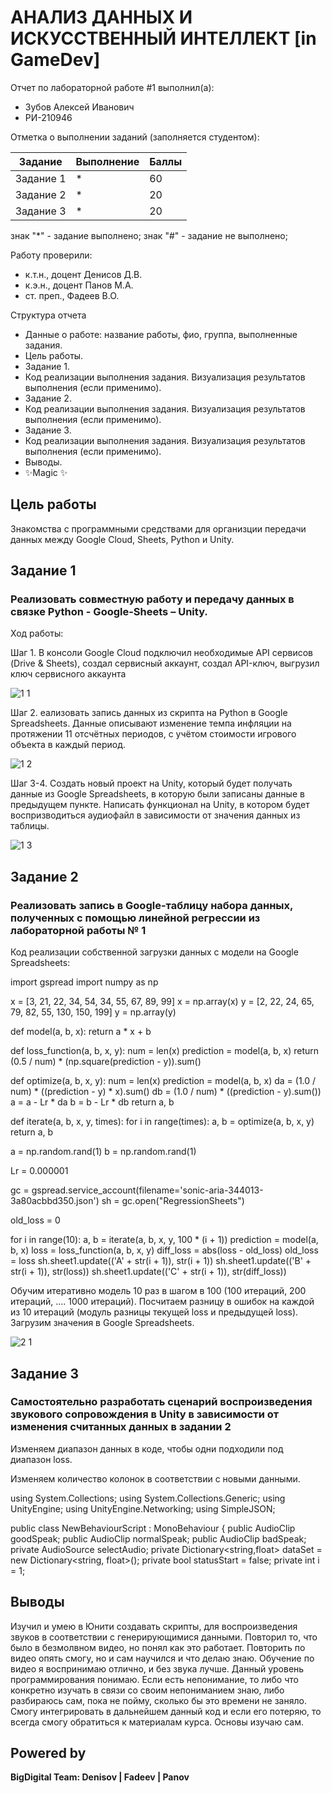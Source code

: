 # АНАЛИЗ ДАННЫХ И ИСКУССТВЕННЫЙ ИНТЕЛЛЕКТ [in GameDev]
Отчет по лабораторной работе #1 выполнил(а):
- Зубов Алексей Иванович
- РИ-210946

Отметка о выполнении заданий (заполняется студентом):

| Задание | Выполнение | Баллы |
| ------ | ------ | ------ |
| Задание 1 | * | 60 |
| Задание 2 | * | 20 |
| Задание 3 | * | 20 |

знак "*" - задание выполнено; знак "#" - задание не выполнено;

Работу проверили:
- к.т.н., доцент Денисов Д.В.
- к.э.н., доцент Панов М.А.
- ст. преп., Фадеев В.О.


Структура отчета

- Данные о работе: название работы, фио, группа, выполненные задания.
- Цель работы.
- Задание 1.
- Код реализации выполнения задания. Визуализация результатов выполнения (если применимо).
- Задание 2.
- Код реализации выполнения задания. Визуализация результатов выполнения (если применимо).
- Задание 3.
- Код реализации выполнения задания. Визуализация результатов выполнения (если применимо).
- Выводы.
- ✨Magic ✨

## Цель работы
Знакомства с программными средствами для организции передачи данных между Google Cloud, Sheets, Python и Unity.

## Задание 1
### Реализовать совместную работу и передачу данных в связке Python - Google-Sheets – Unity.

Ход работы:

Шаг 1. В консоли Google Cloud подключил необходимые API сервисов (Drive & Sheets), создал сервисный аккаунт, создал API-ключ, выгрузил ключ сервисного аккаунта

![1 1](https://user-images.githubusercontent.com/49406824/195107626-71749b27-5ad2-4fff-87e4-1b6ff9057203.png)

Шаг 2. еализовать запись данных из скрипта на Python в Google Spreadsheets. Данные описывают изменение темпа инфляции на протяжении 11 отсчётных периодов, с учётом стоимости игрового объекта в каждый период.

![1 2](https://user-images.githubusercontent.com/49406824/195107649-cd2a1887-37da-43b4-b13b-772a6bd153de.png)

Шаг 3-4. Создать новый проект на Unity, который будет получать данные из Google Spreadsheets, в которую были записаны данные в предыдущем пункте. Написать функционал на Unity, в котором будет воспризводиться аудиофайл в зависимости от значения данных из таблицы.

![1 3](https://user-images.githubusercontent.com/49406824/195107694-c961b517-e0ec-4604-a125-28a898e64862.png)

## Задание 2
### Реализовать запись в Google-таблицу набора данных, полученных с помощью линейной регрессии из лабораторной работы № 1

Код реализации собственной загрузки данных с модели на Google Spreadsheets:

import gspread
import numpy as np

x = [3, 21, 22, 34, 54, 34, 55, 67, 89, 99]
x = np.array(x)
y = [2, 22, 24, 65, 79, 82, 55, 130, 150, 199]
y = np.array(y)

def model(a, b, x):
    return a * x + b
    
def loss_function(a, b, x, y):
    num = len(x)
    prediction = model(a, b, x)
    return (0.5 / num) * (np.square(prediction - y)).sum()

def optimize(a, b, x, y):
    num = len(x)
    prediction = model(a, b, x)
    da = (1.0 / num) * ((prediction - y) * x).sum()
    db = (1.0 / num) * ((prediction - y).sum())
    a = a - Lr * da
    b = b - Lr * db
    return a, b

def iterate(a, b, x, y, times):
    for i in range(times):
        a, b = optimize(a, b, x, y)
    return a, b

a = np.random.rand(1)
b = np.random.rand(1)

Lr = 0.000001

gc = gspread.service_account(filename='sonic-aria-344013-3a80acbbd350.json')
sh = gc.open("RegressionSheets")

old_loss = 0

for i in range(10):
    a, b = iterate(a, b, x, y, 100 * (i + 1))
    prediction = model(a, b, x)
    loss = loss_function(a, b, x, y)
    diff_loss = abs(loss - old_loss)
    old_loss = loss
    sh.sheet1.update(('A' + str(i + 1)), str(i + 1))
    sh.sheet1.update(('B' + str(i + 1)), str(loss))
    sh.sheet1.update(('C' + str(i + 1)), str(diff_loss))
    

Обучим итеративно модель 10 раз в шагом в 100 (100 итераций, 200 итераций, .... 1000 итераций). Посчитаем разницу в ошибок на каждой из 10 итераций (модуль разницы текущей loss и предыдущей loss). Загрузим значения в Google Spreadsheets.

![2 1](https://user-images.githubusercontent.com/49406824/195108931-2ed0b3d2-a582-4fe0-aada-696cecff8583.png)

## Задание 3
### Самостоятельно разработать сценарий воспроизведения звукового сопровождения в Unity в зависимости от изменения считанных данных в задании 2
Изменяем диапазон данных в коде, чтобы одни подходили под диапазон loss.

Изменяем количество колонок в соответствии с новыми данными.

using System.Collections; using System.Collections.Generic; using UnityEngine; using UnityEngine.Networking; using SimpleJSON;

public class NewBehaviourScript : MonoBehaviour { public AudioClip goodSpeak; public AudioClip normalSpeak; public AudioClip badSpeak; private AudioSource selectAudio; private Dictionary<string,float> dataSet = new Dictionary<string, float>(); private bool statusStart = false; private int i = 1;

## Выводы

Изучил и умею в Юнити создавать скрипты, для воспроизведения звуков в соответствии с генерирующимися данными. Повторил то, что было в безмолвном видео, но понял как это работает. Повторить по видео опять смогу, но и сам научился и что делаю знаю. Обучение по видео я воспринимаю отлично, и без звука лучше. Данный уровень программирования понимаю. Если есть непонимание, то либо что конкретно изучать в связи со своим непониманием знаю, либо разбираюсь сам, пока не пойму, сколько бы это времени не заняло. Смогу интегрировать в дальнейшем данный код и если его потеряю, то всегда смогу обратиться к материалам курса. Основы изучаю сам.

## Powered by

**BigDigital Team: Denisov | Fadeev | Panov**
